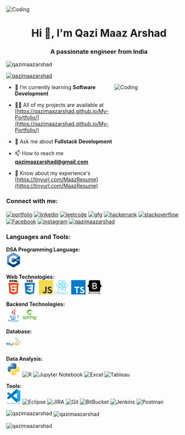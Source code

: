 <img align="center" alt="Coding" width="100%" height="300" src="https://i.postimg.cc/3NX63dV5/Twitter.png">
<h1 align="center">Hi 👋, I'm Qazi Maaz Arshad</h1>
<h3 align="center">A passionate engineer from India</h3>

<p align="left"> <img src="https://komarev.com/ghpvc/?username=qazimaazarshad&label=Profile%20views&color=0e75b6&style=flat" alt="qazimaazarshad" /> </p>

<p align="left"> <a href="https://github.com/ryo-ma/github-profile-trophy"><img src="https://github-profile-trophy.vercel.app/?username=qazimaazarshad" alt="qazimaazarshad" /></a> </p>

<img align="right" alt="Coding" width="210" height="300" src="https://media.giphy.com/media/USV0ym3bVWQJJmNu3N/giphy.gif">

- 🌱 I’m currently learning **Software Development**

- 👨‍💻 All of my projects are available at [https://qazimaazarshad.github.io/My-Portfolio/](https://qazimaazarshad.github.io/My-Portfolio/)

- 💬 Ask me about **Fullstack Development**

- 📫 How to reach me **qazimaazarshad@gmail.com**

- 📄 Know about my experience's [https://tinyurl.com/MaazResume](https://tinyurl.com/MaazResume)

<h3 align="left">Connect with me:</h3>
<p align="left">
<a href="https://qazimaazarshad.github.io/My-Portfolio/" target="_blank"><img align="center" src="https://cdn.jsdelivr.net/npm/simple-icons@3.0.1/icons/monster.svg" alt="portfolio" height="30" width="30" /></a>
<a href="https://linkedin.com/in/qazi-maaz-arshad" target="_blank"><img align="center" src="https://www.vectorlogo.zone/logos/linkedin/linkedin-tile.svg" alt="linkedin" height="30" width="30" /></a>
<a href="https://leetcode.com/qazimaazarshad" target="_blank"><img align="center" src="https://cdn.jsdelivr.net/npm/simple-icons@3.0.1/icons/leetcode.svg" alt="leetcode" height="30" width="30" /></a>
<a href="https://auth.geeksforgeeks.org/user/qazimaazarshad" target="_blank"><img align="center" src="https://cdn.jsdelivr.net/npm/simple-icons@3.0.1/icons/geeksforgeeks.svg" alt="gfg" height="30" width="30" /></a>
<a href="https://www.hackerrank.com/qazimaazarshad" target="_blank"><img align="center" src="https://cdn.jsdelivr.net/npm/simple-icons@3.0.1/icons/hackerrank.svg" alt="hackerrank" height="30" width="30" /></a>
<a href="https://stackoverflow.com/users/15159026/qazi-maaz-arshad" target="_blank"><img align="center" src="https://www.vectorlogo.zone/logos/stackoverflow/stackoverflow-icon.svg" alt="stackoverflow" height="30" width="30" /></a>
<a href="https://fb.com/qazimaaz.arshad.3" target="_blank"><img align="center" src="https://www.vectorlogo.zone/logos/facebook/facebook-tile.svg" alt="Facebook" height="30" width="30" /></a>
<a href="https://instagram.com/qazimaazarshad/" target="_blank"><img align="center" src="https://www.vectorlogo.zone/logos/instagram/instagram-icon.svg" alt="instagram" height="30" width="30" /></a>
<a href="https://twitter.com/qazimaazarshad" target="_blank"><img align="center" src="https://www.vectorlogo.zone/logos/twitter/twitter-official.svg" alt="qazimaazarshad" height="30" width="30" /></a>
</p>

<h3 align="left">Languages and Tools:</h3>
<p align="left"> 

  <strong>DSA Programming Language:</strong><br>
  <img src="https://raw.githubusercontent.com/devicons/devicon/master/icons/cplusplus/cplusplus-original.svg" alt="cplusplus" width="40" height="40"/> </a> 
  
  <strong>Web Technologies:</strong><br>
  <img src="https://raw.githubusercontent.com/devicons/devicon/master/icons/html5/html5-original-wordmark.svg" alt="HTML5" width="40" height="40"/> 
  <img src="https://raw.githubusercontent.com/devicons/devicon/master/icons/css3/css3-original-wordmark.svg" alt="CSS3" width="40" height="40"/> 
  <img src="https://raw.githubusercontent.com/devicons/devicon/master/icons/javascript/javascript-original.svg" alt="JavaScript" width="40" height="40"/> 
  <img src="https://raw.githubusercontent.com/devicons/devicon/master/icons/react/react-original-wordmark.svg" alt="ReactJS" width="40" height="40"/> 
  <img src="https://raw.githubusercontent.com/devicons/devicon/master/icons/typescript/typescript-original.svg" alt="TypeScript" width="40" height="40"/> 
  <img src="https://raw.githubusercontent.com/devicons/devicon/master/icons/bootstrap/bootstrap-plain-wordmark.svg" alt="Bootstrap" width="40" height="40"/> 

  <strong>Backend Technologies:</strong><br>
  <img src="https://raw.githubusercontent.com/devicons/devicon/master/icons/java/java-original.svg" alt="Java" width="40" height="40"/> 
  <img src="https://raw.githubusercontent.com/devicons/devicon/master/icons/spring/spring-original-wordmark.svg" alt="Spring Boot" width="40" height="40"/> 

  <strong>Database:</strong><br>
  <img src="https://raw.githubusercontent.com/devicons/devicon/master/icons/mysql/mysql-original-wordmark.svg" alt="MySQL" width="40" height="40"/> 

  <strong>Data Analysis:</strong><br>
  <img src="https://raw.githubusercontent.com/devicons/devicon/master/icons/python/python-original.svg" alt="Python" width="40" height="40"/>
  <img src="https://www.r-project.org/logo/Rlogo.svg" alt="R" width="40" height="40"/>
  <img src="https://upload.wikimedia.org/wikipedia/commons/3/38/Jupyter_logo.svg" alt="Jupyter Notebook" width="40" height="40"/>
  <img src="https://cdn.cdnlogo.com/logos/m/53/microsoft-excel.svg" alt="Excel" width="40" height="40"/>
  <img src="https://cdn.cdnlogo.com/logos/t/73/tableau-software.svg" alt="Tableau" width="40" height="40"/>
  
  <strong>Tools:</strong><br>
  <img src="https://raw.githubusercontent.com/devicons/devicon/master/icons/vscode/vscode-original-wordmark.svg" alt="VS Code" width="40" height="40"/> 
  <img src="https://cdn.cdnlogo.com/logos/e/57/eclipse.svg" alt="Eclipse" width="40" height="40"/>
  <img src="https://www.vectorlogo.zone/logos/atlassian_jira/atlassian_jira-icon.svg" alt="JIRA" width="40" height="40"/> 
  <img src="https://www.vectorlogo.zone/logos/git-scm/git-scm-icon.svg" alt="Git" width="40" height="40"/> 
  <img src="https://cdn.cdnlogo.com/logos/b/74/bitbucket-icon.svg" alt="BitBucket" width="40" height="40"/>
  <img src="https://www.vectorlogo.zone/logos/jenkins/jenkins-icon.svg" alt="Jenkins" width="40" height="40"/> 
  <img src="https://www.vectorlogo.zone/logos/getpostman/getpostman-icon.svg" alt="Postman" width="40" height="40"/> 
</p>

<p><img align="left" src="https://github-readme-stats.vercel.app/api/top-langs?username=qazimaazarshad&show_icons=true&locale=en&layout=compact" alt="qazimaazarshad" /></p>

<p>&nbsp;<img align="center" src="https://github-readme-stats.vercel.app/api?username=qazimaazarshad&show_icons=true&locale=en" alt="qazimaazarshad" /></p>

<p><img align="center" src="https://github-readme-streak-stats.herokuapp.com/?user=qazimaazarshad&" alt="qazimaazarshad" /></p>
